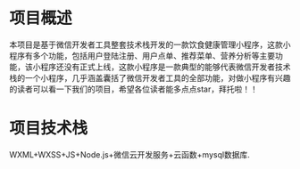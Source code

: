 # 项目概述
本项目是基于微信开发者工具整套技术栈开发的一款饮食健康管理小程序，这款小程序有多个功能，包括用户登陆注册、用户点单、推荐菜单、营养分析等主要功能，该小程序还没有正式上线，这款小程序是一款典型的能够代表微信开发者技术栈的一个小程序，几乎涵盖囊括了微信开发者工具的全部功能，对做小程序有兴趣的读者可以看一下我们的项目，希望各位读者能多点点star，拜托啦！！

# 项目技术栈
WXML+WXSS+JS+Node.js+微信云开发服务+云函数+mysql数据库.
